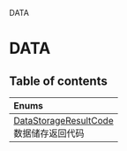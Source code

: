DATA

# DATA <Badge type="tip" text="Groups" /> <Score text="DATA" />

## Table of contents
| Enums |
| :-----|
| [DataStorageResultCode](../enums/mw.DataStorageResultCode.md) <br> 数据储存返回代码 |

